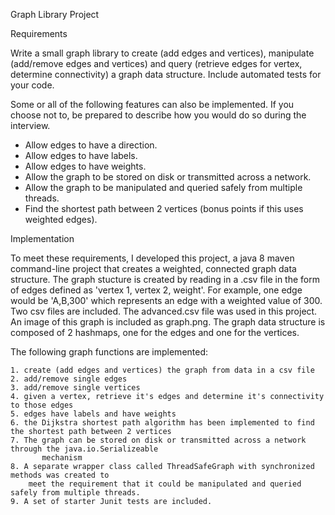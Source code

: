 Graph Library Project

Requirements

Write a small graph library to create (add edges and vertices), manipulate (add/remove edges and
vertices) and query (retrieve edges for vertex, determine connectivity) a graph data structure. Include
automated tests for your code.

Some or all of the following features can also be implemented. If you choose not to, be prepared to
describe how you would do so during the interview.
- Allow edges to have a direction.
- Allow edges to have labels.
- Allow edges to have weights.
- Allow the graph to be stored on disk or transmitted across a network.
- Allow the graph to be manipulated and queried safely from multiple threads.
- Find the shortest path between 2 vertices (bonus points if this uses weighted edges).

Implementation

To meet these requirements, I developed this project, a java 8 maven command-line project that creates a weighted, connected graph data structure. The graph stucture is created
by reading in a .csv file in the form of edges defined as 'vertex 1, vertex 2, weight'. For example, one
edge would be 'A,B,300' which represents an edge with a weighted value of 300. Two csv files are included. The
advanced.csv file was used in this project.  An image of this graph is included as graph.png. The graph data structure is 
composed of 2 hashmaps, one for the edges and one for the vertices. 

The following graph functions are implemented:

    1. create (add edges and vertices) the graph from data in a csv file
    2. add/remove single edges 
    3. add/remove single vertices
    4. given a vertex, retrieve it's edges and determine it's connectivity to those edges
    5. edges have labels and have weights
    6. the Dijkstra shortest path algorithm has been implemented to find the shortest path between 2 vertices
    7. The graph can be stored on disk or transmitted across a network through the java.io.Serializeable
           mechanism
    8. A separate wrapper class called ThreadSafeGraph with synchronized methods was created to
        meet the requirement that it could be manipulated and queried safely from multiple threads.
    9. A set of starter Junit tests are included. 
    
